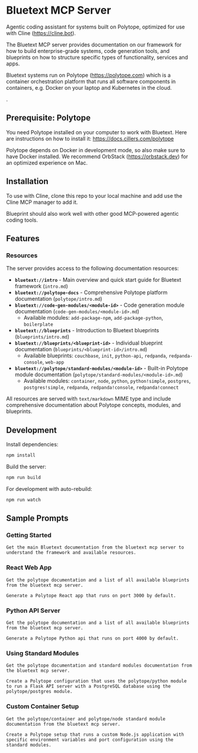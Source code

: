 # Bluetext MCP Server

Agentic coding assistant for systems built on Polytope, optimized for use with Cline (https://cline.bot).

The Bluetext MCP server provides documentation on our framework for how to build enterprise-grade systems, code generation tools, and blueprints on how to structure specific types of functionality, services and apps. 

Bluetext systems run on Polytope (https://polytope.com) which is a container orchestration platform that runs all software components in containers, e.g. Docker on your laptop and Kubernetes in the cloud. 

.
## Prerequisite: Polytope

You need Polytope installed on your computer to work with Bluetext. Here are instructions on how to install it: https://docs.cillers.com/polytope

Polytope depends on Docker in development mode, so also make sure to have Docker installed. We recommend OrbStack (https://orbstack.dev) for an optimized experience on Mac. 

## Installation

To use with Cline, clone this repo to your local machine and add use the Cline MCP manager to add it.

Blueprint should also work well with other good MCP-powered agentic coding tools. 

## Features

### Resources
The server provides access to the following documentation resources:

- **`bluetext://intro`** - Main overview and quick start guide for Bluetext framework (`intro.md`)
- **`bluetext://polytope-docs`** - Comprehensive Polytope platform documentation (`polytope/intro.md`)
- **`bluetext://code-gen-modules/<module-id>`** - Code generation module documentation (`code-gen-modules/<module-id>.md`)
  - Available modules: `add-package-npm`, `add-package-python`, `boilerplate`
- **`bluetext://blueprints`** - Introduction to Bluetext blueprints (`blueprints/intro.md`)
- **`bluetext://blueprints/<blueprint-id>`** - Individual blueprint documentation (`blueprints/<blueprint-id>/intro.md`)
  - Available blueprints: `couchbase`, `init`, `python-api`, `redpanda`, `redpanda-console`, `web-app`
- **`bluetext://polytope/standard-modules/<module-id>`** - Built-in Polytope module documentation (`polytope/standard-modules/<module-id>.md`)
  - Available modules: `container`, `node`, `python`, `python!simple`, `postgres`, `postgres!simple`, `redpanda`, `redpanda!console`, `redpanda!connect`

All resources are served with `text/markdown` MIME type and include comprehensive documentation about Polytope concepts, modules, and blueprints.

## Development

Install dependencies:
```bash
npm install
```

Build the server:
```bash
npm run build
```

For development with auto-rebuild:
```bash
npm run watch
```

## Sample Prompts

### Getting Started
```
Get the main Bluetext documentation from the bluetext mcp server to understand the framework and available resources.
```

### React Web App
```
Get the polytope documentation and a list of all available blueprints from the bluetext mcp server.

Generate a Polytope React app that runs on port 3000 by default.
```


### Python API Server

```
Get the polytope documentation and a list of all available blueprints from the bluetext mcp server.

Generate a Polytope Python api that runs on port 4000 by default.
```

### Using Standard Modules

```
Get the polytope documentation and standard modules documentation from the bluetext mcp server.

Create a Polytope configuration that uses the polytope/python module to run a Flask API server with a PostgreSQL database using the polytope/postgres module.
```

### Custom Container Setup

```
Get the polytope/container and polytope/node standard module documentation from the bluetext mcp server.

Create a Polytope setup that runs a custom Node.js application with specific environment variables and port configuration using the standard modules.
```
